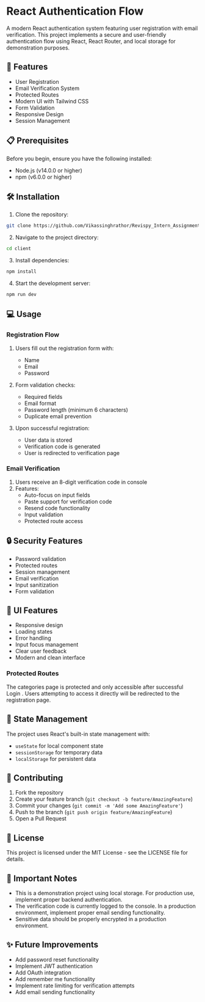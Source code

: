 # React Authentication Flow

A modern React authentication system featuring user registration with email verification. This project implements a secure and user-friendly authentication flow using React, React Router, and local storage for demonstration purposes.

## 🚀 Features

- User Registration
- Email Verification System
- Protected Routes
- Modern UI with Tailwind CSS
- Form Validation
- Responsive Design
- Session Management

## 📋 Prerequisites

Before you begin, ensure you have the following installed:
- Node.js (v14.0.0 or higher)
- npm (v6.0.0 or higher)

## 🛠️ Installation

1. Clone the repository:
```bash
git clone https://github.com/Vikassinghrathor/Revispy_Intern_Assignment.git
```

2. Navigate to the project directory:
```bash
cd client
```

3. Install dependencies:
```bash
npm install
```

4. Start the development server:
```bash
npm run dev
```

## 💻 Usage

### Registration Flow

1. Users fill out the registration form with:
   - Name
   - Email
   - Password

2. Form validation checks:
   - Required fields
   - Email format
   - Password length (minimum 6 characters)
   - Duplicate email prevention

3. Upon successful registration:
   - User data is stored
   - Verification code is generated
   - User is redirected to verification page

### Email Verification

1. Users receive an 8-digit verification code in console
2. Features:
   - Auto-focus on input fields
   - Paste support for verification code
   - Resend code functionality
   - Input validation
   - Protected route access

## 🔒 Security Features

- Password validation
- Protected routes
- Session management
- Email verification
- Input sanitization
- Form validation

## 🎨 UI Features

- Responsive design
- Loading states
- Error handling
- Input focus management
- Clear user feedback
- Modern and clean interface

### Protected Routes

The categories page is protected and only accessible after successful Login . Users attempting to access it directly will be redirected to the registration page.

## 🔄 State Management

The project uses React's built-in state management with:
- `useState` for local component state
- `sessionStorage` for temporary data
- `localStorage` for persistent data

## 🤝 Contributing

1. Fork the repository
2. Create your feature branch (`git checkout -b feature/AmazingFeature`)
3. Commit your changes (`git commit -m 'Add some AmazingFeature'`)
4. Push to the branch (`git push origin feature/AmazingFeature`)
5. Open a Pull Request

## 📄 License

This project is licensed under the MIT License - see the LICENSE file for details.

## 🚨 Important Notes

- This is a demonstration project using local storage. For production use, implement proper backend authentication.
- The verification code is currently logged to the console. In a production environment, implement proper email sending functionality.
- Sensitive data should be properly encrypted in a production environment.

## ✨ Future Improvements

- Add password reset functionality
- Implement JWT authentication
- Add OAuth integration
- Add remember me functionality
- Implement rate limiting for verification attempts
- Add email sending functionality
